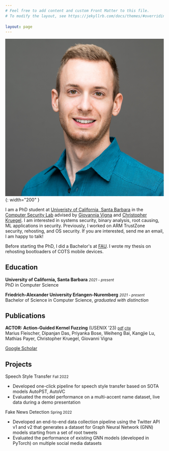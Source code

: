 ```yaml
---
# Feel free to add content and custom Front Matter to this file.
# To modify the layout, see https://jekyllrb.com/docs/themes/#overriding-theme-defaults

layout: page
---
```


![Picture](assets/logo.jpeg){: width="200" }

I am a PhD student at [Univeristy of California, Santa Barbara](https://www.ucsb.edu/) in the [Computer Security Lab](https://seclab.cs.ucsb.edu/) advised by [Giovannia Vigna](https://sites.cs.ucsb.edu/~vigna/) and [Christopher Kruegel](https://sites.cs.ucsb.edu/~chris/).
I am interested in systems security, binary analysis, root causing, ML applications in security.
Previously, I worked on ARM TrustZone security, rehosting, and OS security.
If you are interested, send me an email, I am happy to talk!

Before starting the PhD, I did a Bachelor's at [FAU](https://www.fau.eu/).
I wrote my thesis on rehosting bootloaders of COTS mobile devices.

## Education
**University of California, Santa Barbara** <small>*2021 - present*</small> \
PhD in Computer Science

**Friedrich-Alexander University Erlangen-Nuremberg** <small>*2021 - present*</small> \
Bachelor of Science in Computer Science, *graduated with distinction*

## Publications

**ACTOR: Action-Guided Kernel Fuzzing** (USENIX '23) <small> [pdf](docs/pubs/sec23_actor.pdf) [cite](docs/bibs/sec23_actor.bib) </small> \
Marius Fleischer, Dipanjan Das, Priyanka Bose, Weiheng Bai, Kangjie Lu, Mathias Payer, Christopher Kruegel, Giovanni Vigna

[Google Scholar](https://scholar.google.com/citations?hl=en&user=xU4DqLsAAAAJ)

## Projects

Speech Style Transfer <small>Fall 2022</small>
* Developed one-click pipeline for speech style transfer based on SOTA models AutoPST, AutoVC
* Evaluated the model performance on a multi-accent name dataset, live data during a demo presentation

Fake News Detection <small>Spring 2022</small>
* Developed an end-to-end data collection pipeline using the Twitter API v1 and v2 that generates a dataset for Graph Neural Network (GNN) models starting from a set of root tweets
* Evaluated the performance of existing GNN models (developed in PyTorch) on multiple social media datasets
